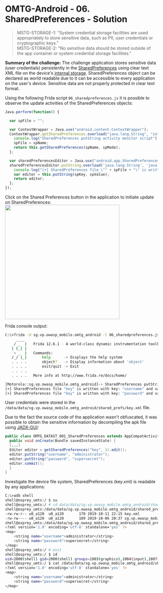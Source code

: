 # OMTG-Android - 06. SharedPreferences - Solution

> MSTG-STORAGE-1: "System credential storage facilities are used appropriately to store sensitive data, such as PII, user credentials or cryptographic keys."<br />
> MSTG-STORAGE-2: "No sensitive data should be stored outside of the app container or system credential storage facilities."

**Summary of the challenge:** The challenge application stores sensitive data (user credentials) persistently in the [SharedPreferences](https://developer.android.com/reference/android/content/SharedPreferences) using clear text XML file on the device's [internal storage](https://developer.android.com/guide/topics/data/data-storage.html#filesInternal). SharedPreferences object can be declared as world readable due to it can be accessible to every application on the user's device. Sensitive data are not properly protected in clear text format.

Using the following Frida script `06_sharedpreferences.js` it is possible to observe the update activities of the SharedPreferences objects:
```javascript
Java.perform(function() {

  var spFile = "";

  var ContextWrapper = Java.use("android.content.ContextWrapper");
  ContextWrapper.getSharedPreferences.overload("java.lang.String", "int").implementation = function (spName, spMode) {
    console.log("SharedPreferences putString activity monitor script");
    spFile = spName;
    return this.getSharedPreferences(spName, spMode);
  };

  var sharedPreferencesEditor = Java.use("android.app.SharedPreferencesImpl$EditorImpl");
  sharedPreferencesEditor.putString.overload('java.lang.String', 'java.lang.String').implementation = function(spKey, spValue) { 
    console.log("[+] SharedPreferences file \"" + spFile + "\" is written with key: \"" + spKey + "\" and value \"" + spValue + "\"");
    var editor = this.putString(spKey, spValue); 
    return editor;
  };
});
```

Click on the Shared Preferences button in the application to initiate update on SharedPreferences:
<img src="https://user-images.githubusercontent.com/55597077/66688850-59ea3100-ec80-11e9-9943-b82fcff59c84.png" width="377">

Frida console output:
```bash
C:\>frida -U sg.vp.owasp_mobile.omtg_android -l 06_sharedpreferences.js --no-pause
     ____
    / _  |   Frida 12.6.1 - A world-class dynamic instrumentation toolkit
   | (_| |
    > _  |   Commands:
   /_/ |_|       help      -> Displays the help system
   . . . .       object?   -> Display information about 'object'
   . . . .       exit/quit -> Exit
   . . . .
   . . . .   More info at http://www.frida.re/docs/home/

[Motorola::sg.vp.owasp_mobile.omtg_android]-> SharedPreferences putString activity monitor script
[+] SharedPreferences file "key" is written with key: "username" and value "administrator"
[+] SharedPreferences file "key" is written with key: "password" and value "supersecret"
```

User credentials were stored in the `/data/data/sg.vp.owasp_mobile.omtg_android/shared_prefs/key.xml` file.

Due to the fact the source code of the application wasn't obfuscated, it was possible to obtain the sensitive information by decompiling the apk file using [JADX-GUI](https://github.com/skylot/jadx):
```java
public class OMTG_DATAST_001_SharedPreferences extends AppCompatActivity {
  public void onCreate(Bundle savedInstanceState) {
  [...]
  Editor editor = getSharedPreferences("key", 1).edit();
  editor.putString("username", "administrator");
  editor.putString("password", "supersecret");
  editor.commit();
  }
}
```

Investigate the device file system, SharedPreferences (key.xml) is readable by any applications:
```bash
C:\>adb shell
shell@osprey_umts:/ $ su
shell@osprey_umts:/ # cd data/data/sg.vp.owasp_mobile.omtg_android/shared_pref
shell@osprey_umts:/data/data/sg.vp.owasp_mobile.omtg_android/shared_prefs # ls -la
-rw-rw-r-- u0_a120  u0_a120       170 2019-10-11 22:15 key.xml
-rw-rw---- u0_a120  u0_a120       189 2019-10-06 20:37 sg.vp.owasp_mobile.omtg_android_preferences.xml
shell@osprey_umts:/data/data/sg.vp.owasp_mobile.omtg_android/shared_prefs # cat key.xml
<?xml version='1.0' encoding='utf-8' standalone='yes' ?>
<map>
    <string name="username">administrator</string>
    <string name="password">supersecret</string>
</map>
shell@osprey_umts:/ # exit
shell@osprey_umts:/ $ id
uid=2000(shell) gid=2000(shell) groups=1003(graphics),1004(input),1007(log),1011(adb),1015(sdcard_rw),1028(sdcard_r),3001(net_bt_admin),3002(net_bt),3003(inet),3006(net_bw_stats) context=u:r:shell:s0
shell@osprey_umts:/ $ cat /data/data/sg.vp.owasp_mobile.omtg_android/shared_prefs/key.xml
<?xml version='1.0' encoding='utf-8' standalone='yes' ?>
<map>
    <string name="username">administrator</string>
    <string name="password">supersecret</string>
</map>
```

